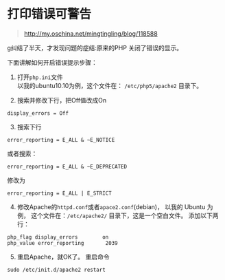 # 打印错误可警告

> http://my.oschina.net/mingtingling/blog/118588

g纠结了半天，才发现问题的症结:原来的PHP 关闭了错误的显示。

下面讲解如何开启错误提示步骤：

1. 打开`php.ini`文件  
以我的ubuntu10.10为例，这个文件在： `/etc/php5/apache2` 目录下。

2. 搜索并修改下行，把Off值改成On
```
display_errors = Off
```

3. 搜索下行
```
error_reporting = E_ALL & ~E_NOTICE
```
或者搜索：
```
error_reporting = E_ALL & ~E_DEPRECATED
```
修改为
```
error_reporting = E_ALL | E_STRICT
```

4. 修改Apache的`httpd.conf`或者`apace2.conf`(debian)，
以我的 Ubuntu 为例， 这个文件在：`/etc/apache2/`  目录下，这是一个空白文件。
添加以下两行：
```
php_flag display_errors        on
php_value error_reporting       2039
```
5. 重启Apache，就OK了。
重启命令
```
sudo /etc/init.d/apache2 restart
```